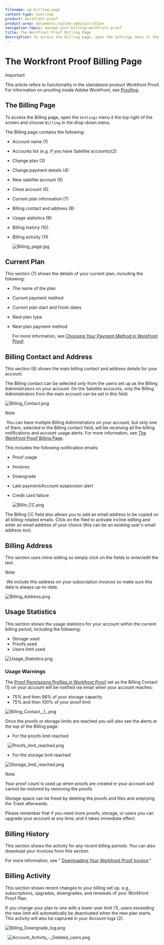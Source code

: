 ```yaml
---
filename: wp-billing-page
content-type: overview
product: workfront-proof
product-area: documents;system-administration
navigation-topic: manage-your-billing-workfront-proof
title: The Workfront Proof Billing Page
description: To access the Billing page, open the Settings menu it the top right of the screen and choose Billing in the drop-down menu.
---
```


# The Workfront Proof Billing Page

>[!IMPORTANT]
>
>This article refers to functionality in the standalone product Workfront Proof. For information on proofing inside Adobe Workfront, see [Proofing](../../../review-and-approve-work/proofing/proofing.md).

## The Billing Page

To access the Billing page, open the `Settings` menu it the top right of the screen and choose `Billing` in the drop-down menu.

The Billing page contains the following:

* Account name (1)
* Accounts list (e.g. if you have Satellite accounts)(2)
* Change plan (3)
* Change payment details (4)
* New satellite account (5)
* Close account (6)
* Current plan information (7)
* Billing contact and address (8)
* Usage statistics (9)
* Billing history (10)
* Billing activity (11)

  ![Billing_page.jpg](assets/billing-page-350x315.jpg)

## Current Plan

This section (7) shows the details of your current plan, including the following:

* The name of the plan
* Current payment method
* Current plan start and finish dates
* Next plan type
* Next plan payment method

  For more information, see [Choosing Your Payment Method in Workfront Proof](../../../workfront-proof/wp-billingsettings/manage-your-billing/choose-payment-method-in-wp.md).

## Billing Contact and Address

This section (8) shows the main billing contact and address details for your account.

The Billing contact can be selected only from the users set up as the Billing Administrators on your account. On the Satellite accounts, only the Billing Administrators from the main account can be set in this field.

![Billing_Contact.png](assets/billing-contact-350x137.png)

>[!NOTE]
>
>&nbsp;You can have multiple Billing Administrators on your account, but only one of them, selected in the Billing contact field, will be receiving all the billing notifications and account usage alerts. For more information, see [The Workfront Proof Billing Page](#).

This includes the following notification emails:

* Proof usage
* Invoices
* Downgrade
* Late payment/Account suspension alert
* Credit card failure

  ![Billin_CC.png](assets/billin-cc-350x103.png)

The Billing CC field also allows you to add an email address to be copied on all billing-related emails. Click on the filed to activate incline editing and enter an email address of your choice (this can be an existing user's email address too).

## Billing Address

This section&nbsp;uses inline editing so simply click on the fields to enter/edit&nbsp;the text.

>[!NOTE]
>
>&nbsp;We include this address on&nbsp;your subscription invoices so make sure this data is always&nbsp;up-to-date.

![Billing_Address.png](assets/billing-address-350x199.png) 

## Usage Statistics

This section shows the usage statistics for your account within the current billing period, including the following:

* Storage used
* Proofs used
* Users limit used

![Usage_Statistics.png](assets/usage-statistics-350x51.png) 

### Usage Warnings

The [Proof Permissions Profiles in Workfront Proof](../../../workfront-proof/wp-acct-admin/account-settings/proof-perm-profiles-in-wp.md) set as the Billing Contact (1) on your account will be notified via email when your account reaches:

* 75% and then 98% of your storage capacity
* 75% and then 100% of your proof limit

![Billing_Contact__1_.png](assets/billing-contact--1--350x74.png)

Once the proofs or storage limits are reached you will also see the alerts at the top of the Billing page:

* For the proofs limit reached

&nbsp; ![Proofs_limit_reached.png](assets/proofs-limit-reached-350x65.png)

* For the storage limit reached

![Storage_limit_reached.png](assets/storage-limit-reached-350x65.png)

>[!NOTE]
>
>Your proof count is used up when proofs are created in your account and cannot be restored by removing the proofs.

Storage space can be freed by deleting the proofs and files and emptying the Trash afterwards.

Please remember that if you need more proofs, storage, or users you can upgrade your account&nbsp;at any time; and it takes immediate effect.

## Billing History

This section shows the activity for any recent billing periods. You can also download your invoices from this section.

For more information, see " [Downloading Your Workfront Proof Invoice](../../../workfront-proof/wp-billingsettings/manage-your-billing/download-wp-invoice.md)."

## Billing Activity

This section shows recent changes to your billing set up, e.g., subscriptions, upgrades, downgrades, and renewals of your Workfront Proof Plan.

If you change your plan to one with a lower user limit (1), users exceeding the new limit will automatically be deactivated when the new plan starts. This activity will also be captured in your Account logs (2).

![Billing_Downgrade_log.png](assets/billing-downgrade-log-350x45.png)

&nbsp; ![Account_Activity_-_Deleted_users.png](assets/account-activity---deleted-users-350x94.png)

